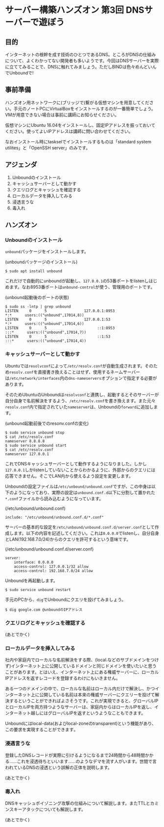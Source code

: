# サーバー構築ハンズオン 第3回 DNSサーバーで遊ぼう

## 目的

インターネットの根幹を成す技術のひとつであるDNS。ところがDNSの仕組みについて、よくわかってない開発者も多いようです。今回はDNSサーバーを実際に立ててみることで、DNSに触れてみましょう。ただしBINDは色々めんどいんでUnboundで!

## 事前準備

ハンズオン用ネットワークに(ブリッジで)繋がる仮想マシンを用意してください。手元のノートPCにVirtualBoxをインストールするのが一番簡単でしょう。VMが用意できない場合は事前に講師にお知らせください。

仮想マシンにUbuntu 16.04をインストールし、固定IPアドレスを振っておいてください。使ってよいIPアドレスは講師に問い合わせてください。

なおインストール時にtaskselでインストールするものは「standard system utilites」と「OpenSSH server」のみです。

## アジェンダ

1. Unboundのインストール
1. キャッシュサーバーとして動かす
1. クエリログとキャッシュを確認する
1. ローカルデータを挿入してみる
1. 浸透言うな
1. 毒入れ

## ハンズオン

### Unboundのインストール

`unbound`パッケージをインストールします。

(unboundパッケージのインストール)
```
$ sudo apt install unbound
```

これだけで自動的にunboundが起動し、`127.0.0.1`の53番ポートをlistenしはじめます。なお8953番ポートは`unbound-control`が使う、管理用のポートです。

(unbound起動後のポートの状態)
```
$ sudo ss -lntp | grep unbound
LISTEN     0      5                 127.0.0.1:8953                     *:*      users:(("unbound",17014,8))
LISTEN     0      5                 127.0.0.1:53                       *:*      users:(("unbound",17014,6))
LISTEN     0      5                       ::1:8953                    :::*      users:(("unbound",17014,7))
LISTEN     0      5                       ::1:53                      :::*      users:(("unbound",17014,4))
```

### キャッシュサーバーとして動かす

Ubuntuでは`resolvconf`によって`/etc/resolv.conf`が自動生成されます。そのため`resolv.conf`を直接書き換えることはせず、使用するネームサーバーは`/etc/network/interfaces`内の`dns-nameservers`オプションで指定する必要があります。

そのためUbuntuのUnboundは`resolvconf`と連携し、起動するとそのサーバーが自分自身で名前解決をするよう、`/etc/resolv.conf`を書き換えます。また元々`resolv.conf`内で指定されていた`nameserver`は、Unboundの`forward`に追加します。

(unbound起動前後でのresonv.confの変化)
```
$ sudo service unbound stop
$ cat /etc/resolv.conf
nameserver 8.8.8.8
$ sudo service unbound start
$ cat /etc/resolv.conf
nameserver 127.0.0.1
```

これでDNSキャッシュサーバーとして動作するようになりました。しかし`127.0.0.1`しかlistenしていないことからわかるように、外部からのクエリには応答できません。そこでLAN内から使えるよう設定を変更します。

Unboundの設定ファイルは`/etc/unbound/unbound.conf`ですが、この中身は以下のようになっており、実際の設定は`unbound.conf.d`以下に分割して置かれた`*.conf`ファイルから読み込むようになっています。

(/etc/unbound/unbound.conf)
```
include: "/etc/unbound/unbound.conf.d/*.conf"
```

サーバーの基本的な設定を`/etc/unbound/unbound.conf.d/server.conf`として作成します。以下の内容を記述してください。これは`0.0.0.0`でlistenし、自分自身とLAN(192.168.7.0/24)からのクエリを許可するという意味です。

(/etc/unbound/unbound.conf.d/server.conf)
```
server:
    interface: 0.0.0.0
    access-control: 127.0.0.1/32 allow
    access-control: 192.168.7.0/24 allow
```

Unboundを再起動します。

```
$ sudo service unbound restart
```

手元のPCから、`dig`でUnboundにクエリを投げてみましょう。

```
$ dig google.com @unboundのIPアドレス
```

### クエリログとキャッシュを確認する

(あとでかく)

### ローカルデータを挿入してみる

社内や家庭内でローカルな名前解決をする際、(⁠local.などのサブドメインをつけず)インターネット上に公開しているドメインと同じドメインを使いたいと思うことがあります。とはいえ、インターネット上にある権威サーバーに、ローカルIPアドレスを返すレコードを登録するわけにもいきません。

ある一つのドメインの中で、ローカルな名前はローカル内だけで解決し、かつインターネット上に公開している名前は本来の権威サーバーにクエリーを投げて解決するということができればよさそうです。これが実現できると、グローバルIPとローカルIPを両方持つようなサーバーは、家庭内からはローカルIPを返し、インターネット越しにはグローバルIPを返すというようなこともできます。

Unboundにはlocal-data(およびlocal-zoneのtransparent)という機能があり、この要求を実現することができます⁠。


### 浸透言うな

登録したDNSレコードが実際に引けるようになるまで24時間から48時間かかる……これを浸透待ちといいます……のようなデマを流す人がいます。世間で言われているDNSの浸透という誤解の正体を説明します。

(あとでかく)

### 毒入れ

DNSキャッシュポイゾニング攻撃の仕組みについて解説します。またTTLとカミンスキーアタックについても解説します。

(あとでかく)
